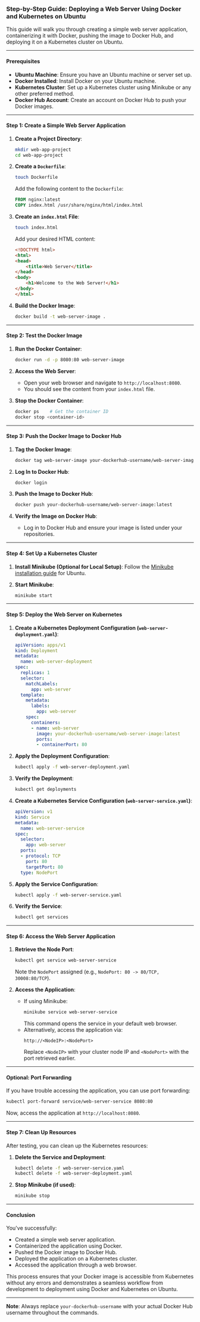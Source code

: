 ### Step-by-Step Guide: Deploying a Web Server Using Docker and Kubernetes on Ubuntu

This guide will walk you through creating a simple web server application, containerizing it with Docker, pushing the image to Docker Hub, and deploying it on a Kubernetes cluster on Ubuntu.

---

#### **Prerequisites**

- **Ubuntu Machine**: Ensure you have an Ubuntu machine or server set up.
- **Docker Installed**: Install Docker on your Ubuntu machine.
- **Kubernetes Cluster**: Set up a Kubernetes cluster using Minikube or any other preferred method.
- **Docker Hub Account**: Create an account on Docker Hub to push your Docker images.

---

#### **Step 1: Create a Simple Web Server Application**

1. **Create a Project Directory**:
   ```bash
   mkdir web-app-project
   cd web-app-project
   ```

2. **Create a `Dockerfile`**:
   ```bash
   touch Dockerfile
   ```
   Add the following content to the `Dockerfile`:
   ```Dockerfile
   FROM nginx:latest
   COPY index.html /usr/share/nginx/html/index.html
   ```

3. **Create an `index.html` File**:
   ```bash
   touch index.html
   ```
   Add your desired HTML content:
   ```html
   <!DOCTYPE html>
   <html>
   <head>
       <title>Web Server</title>
   </head>
   <body>
       <h1>Welcome to the Web Server!</h1>
   </body>
   </html>
   ```

4. **Build the Docker Image**:
   ```bash
   docker build -t web-server-image .
   ```

---

#### **Step 2: Test the Docker Image**

1. **Run the Docker Container**:
   ```bash
   docker run -d -p 8080:80 web-server-image
   ```

2. **Access the Web Server**:
   - Open your web browser and navigate to `http://localhost:8080`.
   - You should see the content from your `index.html` file.

3. **Stop the Docker Container**:
   ```bash
   docker ps    # Get the container ID
   docker stop <container-id>
   ```

---

#### **Step 3: Push the Docker Image to Docker Hub**

1. **Tag the Docker Image**:
   ```bash
   docker tag web-server-image your-dockerhub-username/web-server-image:latest
   ```

2. **Log In to Docker Hub**:
   ```bash
   docker login
   ```

3. **Push the Image to Docker Hub**:
   ```bash
   docker push your-dockerhub-username/web-server-image:latest
   ```

4. **Verify the Image on Docker Hub**:
   - Log in to Docker Hub and ensure your image is listed under your repositories.

---

#### **Step 4: Set Up a Kubernetes Cluster**

1. **Install Minikube (Optional for Local Setup)**:
   Follow the [Minikube installation guide](https://minikube.sigs.k8s.io/docs/start/) for Ubuntu.

2. **Start Minikube**:
   ```bash
   minikube start
   ```

---

#### **Step 5: Deploy the Web Server on Kubernetes**

1. **Create a Kubernetes Deployment Configuration (`web-server-deployment.yaml`)**:
   ```yaml
   apiVersion: apps/v1
   kind: Deployment
   metadata:
     name: web-server-deployment
   spec:
     replicas: 1
     selector:
       matchLabels:
         app: web-server
     template:
       metadata:
         labels:
           app: web-server
       spec:
         containers:
         - name: web-server
           image: your-dockerhub-username/web-server-image:latest
           ports:
           - containerPort: 80
   ```

2. **Apply the Deployment Configuration**:
   ```bash
   kubectl apply -f web-server-deployment.yaml
   ```

3. **Verify the Deployment**:
   ```bash
   kubectl get deployments
   ```

4. **Create a Kubernetes Service Configuration (`web-server-service.yaml`)**:
   ```yaml
   apiVersion: v1
   kind: Service
   metadata:
     name: web-server-service
   spec:
     selector:
       app: web-server
     ports:
     - protocol: TCP
       port: 80
       targetPort: 80
     type: NodePort
   ```

5. **Apply the Service Configuration**:
   ```bash
   kubectl apply -f web-server-service.yaml
   ```

6. **Verify the Service**:
   ```bash
   kubectl get services
   ```

---

#### **Step 6: Access the Web Server Application**

1. **Retrieve the Node Port**:
   ```bash
   kubectl get service web-server-service
   ```
   Note the `NodePort` assigned (e.g., `NodePort: 80 -> 80/TCP, 30008:80/TCP`).

2. **Access the Application**:
   - If using Minikube:
     ```bash
     minikube service web-server-service
     ```
     This command opens the service in your default web browser.
   - Alternatively, access the application via:
     ```
     http://<NodeIP>:<NodePort>
     ```
     Replace `<NodeIP>` with your cluster node IP and `<NodePort>` with the port retrieved earlier.

---

#### **Optional: Port Forwarding**

If you have trouble accessing the application, you can use port forwarding:

```bash
kubectl port-forward service/web-server-service 8080:80
```

Now, access the application at `http://localhost:8080`.

---

#### **Step 7: Clean Up Resources**

After testing, you can clean up the Kubernetes resources:

1. **Delete the Service and Deployment**:
   ```bash
   kubectl delete -f web-server-service.yaml
   kubectl delete -f web-server-deployment.yaml
   ```

2. **Stop Minikube (if used)**:
   ```bash
   minikube stop
   ```

---

#### **Conclusion**

You've successfully:

- Created a simple web server application.
- Containerized the application using Docker.
- Pushed the Docker image to Docker Hub.
- Deployed the application on a Kubernetes cluster.
- Accessed the application through a web browser.

This process ensures that your Docker image is accessible from Kubernetes without any errors and demonstrates a seamless workflow from development to deployment using Docker and Kubernetes on Ubuntu.

---

**Note**: Always replace `your-dockerhub-username` with your actual Docker Hub username throughout the commands.